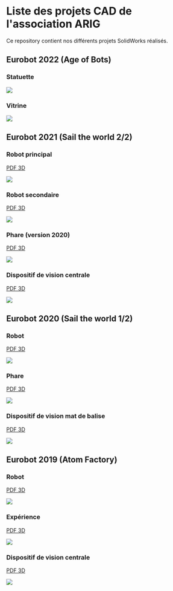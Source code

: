 # Liste des projets CAD de l'association ARIG

Ce repository contient nos différents projets SolidWorks réalisés.


## Eurobot 2022 (Age of Bots)

### Statuette

[![](assets/2022_statuette.png)](2022_robots)

### Vitrine

[![](assets/2022_vitrine.png)](2022_vitrine)


## Eurobot 2021 (Sail the world 2/2)

### Robot principal

[PDF 3D](assets/2021_nerell.PDF)

[![](assets/2021_nerell.png)](2021_nerell)

### Robot secondaire

[PDF 3D](assets/2021_odin.PDF)

[![](assets/2021_odin.png)](2021_odin)

### Phare (version 2020)

[PDF 3D](assets/2020_phare.PDF)

[![](assets/2020_phare.png)](2020_all)

### Dispositif de vision centrale

[PDF 3D](assets/2021_vision_centrale.PDF)

[![](assets/2021_vision_centrale.png)](2021_vision_centrale)


## Eurobot 2020 (Sail the world 1/2)

### Robot

[PDF 3D](assets/2020_nerell.PDF)

[![](assets/2020_nerell.png)](2020_all)

### Phare

[PDF 3D](assets/2020_phare.PDF)

[![](assets/2020_phare.png)](2020_all)

### Dispositif de vision mat de balise

[PDF 3D](assets/2020_vision_balise.PDF)

[![](assets/2020_vision_balise.png)](2020_vision_balise)


## Eurobot 2019 (Atom Factory)

### Robot

[PDF 3D](assets/2019_nerell.PDF)

[![](assets/2019_nerell.png)](2019_all)

### Expérience

[PDF 3D](assets/2019_experience.PDF)

[![](assets/2019_experience.png)](2019_all)

### Dispositif de vision centrale

[PDF 3D](assets/2019_vision_centrale.PDF)

[![](assets/2019_vision_centrale.png)](2019_all)
